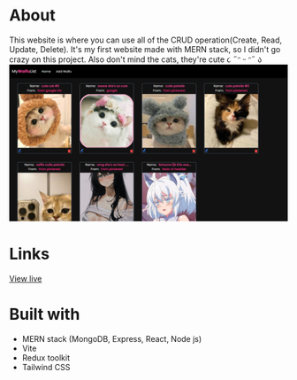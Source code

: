 # About

This website is where you can use all of the CRUD operation(Create, Read, Update, Delete). It's my first website made with MERN stack, so I didn't go crazy on this project.
Also don't mind the cats, they're cute ૮ ˶ᵔ ᵕ ᵔ˶ ა
![image](./client/public/chrome_T7VUaHBYcy.png)

# Links

[View live](https://mywaifulist.netlify.app)

# Built with

- MERN stack (MongoDB, Express, React, Node js)
- Vite
- Redux toolkit
- Tailwind CSS
